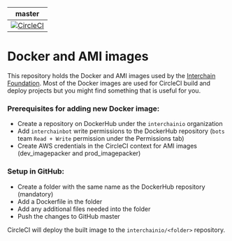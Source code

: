 |master|
|:----:|
|[![CircleCI](https://circleci.com/gh/interchainio/images/tree/master.svg?style=svg&circle-token=eb616dd897ad66e522e230ddd88142695068c9c3)](https://circleci.com/gh/interchainio/images/tree/master)|

# Docker and AMI images

This repository holds the Docker and AMI images used by the [Interchain Foundation](https://interchain.io). Most of the Docker images are used for CircleCI build and deploy projects but you might find something that is useful for you.


### Prerequisites for adding new Docker image:
- Create a repository on DockerHub under the `interchainio` organization
- Add `interchainbot` write permissions to the DockerHub repository (`bots` team `Read + Write` permission under the Permissions tab)
- Create AWS credentials in the CircleCI context for AMI images (dev_imagepacker and prod_imagepacker)

### Setup in GitHub:
- Create a folder with the same name as the DockerHub repository (mandatory)
- Add a Dockerfile in the folder
- Add any additional files needed into the folder
- Push the changes to GitHub master

CircleCI will deploy the built image to the `interchainio/<folder>` repository.

